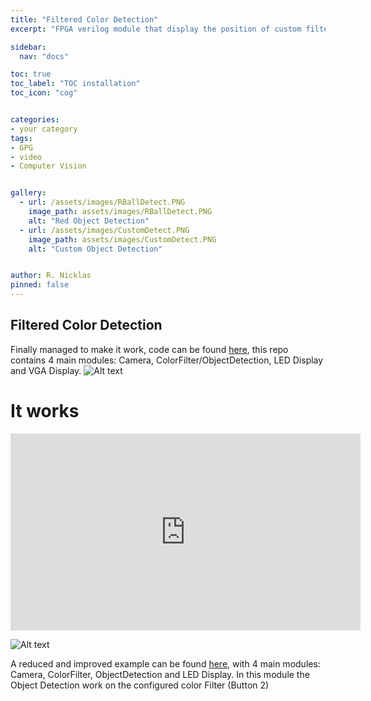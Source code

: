```yaml
---
title: "Filtered Color Detection"
excerpt: "FPGA verilog module that display the position of custom filtered color objects"

sidebar:
  nav: "docs"

toc: true
toc_label: "TOC installation"
toc_icon: "cog"


categories:
- your category
tags:
- GPG
- video
- Computer Vision


gallery:
  - url: /assets/images/RBallDetect.PNG
    image_path: assets/images/RBallDetect.PNG
    alt: "Red Object Detection"
  - url: /assets/images/CustomDetect.PNG
    image_path: assets/images/CustomDetect.PNG
    alt: "Custom Object Detection"


author: R. Nicklas
pinned: false
---
```



## Filtered Color Detection

Finally managed to make it work, code can be found [here](https://github.com/RoboticsLabURJC/2017-tfg-richard-nicklas/tree/master/GPG3/ICESTUDIO/RBallDetect_POC), this repo contains 4 main modules: Camera, ColorFilter/ObjectDetection, LED Display and VGA Display.
![Alt text](/assets/images/RBallDetect.PNG "Red Object Detection")

# It works
<iframe width="560" height="315" src="https://www.youtube.com/embed/ioeNptRcPDY" title="YouTube video player" frameborder="0" allow="accelerometer; autoplay; clipboard-write; encrypted-media; gyroscope; picture-in-picture" allowfullscreen></iframe>



![Alt text](/assets/images/CustomDetect.PNG "Custom Object Detection")


A reduced and improved example can be found [here](https://github.com/RoboticsLabURJC/2017-tfg-richard-nicklas/tree/master/GPG3/ICESTUDIO/RBallDetect), with 4 main modules: Camera, ColorFilter, ObjectDetection and LED Display. In this module the Object Detection work on the configured color Filter (Button 2)
